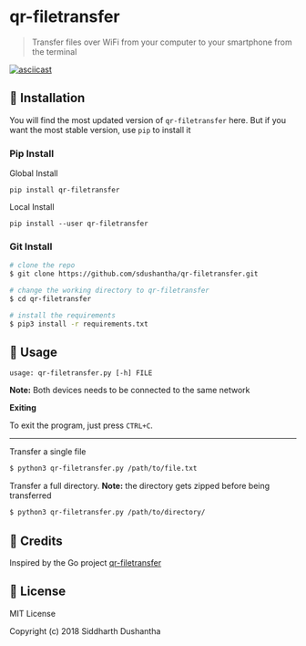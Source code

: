 # qr-filetransfer
> Transfer files over WiFi from your computer to your smartphone from the terminal

[![asciicast](https://asciinema.org/a/173861.png)](https://asciinema.org/a/173861)

## 💾 Installation

You will find the most updated version of ```qr-filetransfer``` here. But if you want the most stable version, use ```pip``` to install it

### Pip Install

Global Install

```pip install qr-filetransfer```

Local Install

```pip install --user qr-filetransfer```

### Git Install

```bash
# clone the repo
$ git clone https://github.com/sdushantha/qr-filetransfer.git

# change the working directory to qr-filetransfer
$ cd qr-filetransfer

# install the requirements
$ pip3 install -r requirements.txt
```


## 🔨 Usage
```
usage: qr-filetransfer.py [-h] FILE
```

**Note:** Both devices needs to be connected to the same network

**Exiting**

To exit the program, just press ```CTRL+C```.

---

Transfer a single file
```bash
$ python3 qr-filetransfer.py /path/to/file.txt
```


Transfer a full directory. **Note:** the directory gets zipped before being transferred
```bash
$ python3 qr-filetransfer.py /path/to/directory/
```

## 🌟 Credits
Inspired by the Go project [qr-filetransfer](https://github.com/claudiodangelis/qr-filetransfer)

## 📜 License
MIT License

Copyright (c) 2018 Siddharth Dushantha
